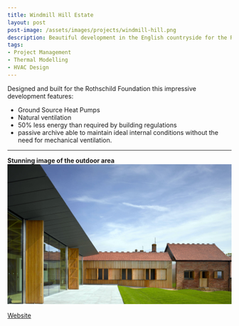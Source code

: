 ```yaml
---
title: Windmill Hill Estate
layout: post
post-image: /assets/images/projects/windmill-hill.png
description: Beautiful development in the English countryside for the Rothschild foundation. 
tags:
- Project Management
- Thermal Modelling
- HVAC Design
---
```


Designed and built for the Rothschild Foundation this impressive development features:
* Ground Source Heat Pumps
* Natural ventilation
* 50% less energy than required by building regulations
* passive archive able to maintain ideal internal conditions without the need for mechanical ventilation.

---

**Stunning image of the outdoor area**<br>
![The outdoors](/assets/images/projects/windmill-hill-outdoor.png)


[Website](https://waddesdon.org.uk/your-visit/grounds/windmill-hill/)
